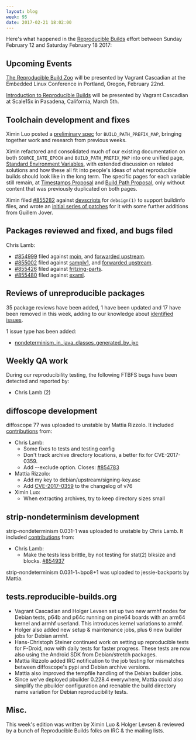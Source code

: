 ```yaml
---
layout: blog
week: 95
date: 2017-02-21 18:02:00
---
```


Here's what happened in the [Reproducible
Builds](https://wiki.debian.org/ReproducibleBuilds) effort between Sunday
February 12 and Saturday February 18 2017:


Upcoming Events
---------------

[The Reproducible Build
Zoo](https://openiotelcna2017.sched.com/event/9Iu4/the-reproducible-build-zoo-vagrant-cascadian-aikidev-llc)
will be presented by Vagrant Cascadian at the Embedded Linux Conference in
Portland, Oregon, February 22nd.

[Introduction to Reproducible
Builds](https://www.socallinuxexpo.org/scale/15x/presentations/introduction-reproducible-builds)
will be presented by Vagrant Cascadian at Scale15x in Pasadena, California,
March 5th.


Toolchain development and fixes
-------------------------------

Ximin Luo posted a [preliminary
spec](https://github.com/infinity0/rb-prefix-map/blob/master/spec-draft.rst)
for `BUILD_PATH_PREFIX_MAP`, bringing together work and research from previous
weeks.

Ximin refactored and consolidated much of our existing documentation on both
`SOURCE_DATE_EPOCH` and `BUILD_PATH_PREFIX_MAP` into one unified page,
[Standard Environment
Variables](https://wiki.debian.org/ReproducibleBuilds/StandardEnvironmentVariables),
with extended discussion on related solutions and how these all fit into
people's ideas of what reproducible builds should look like in the long term.
The specific pages for each variable still remain, at [Timestamps
Proposal](https://wiki.debian.org/ReproducibleBuilds/TimestampsProposal) and
[Build Path
Proposal](https://wiki.debian.org/ReproducibleBuilds/BuildPathProposal), only
without content that was previously duplicated on both pages.

Ximin filed [#855282](https://bugs.debian.org/855282) against [devscripts](https://tracker.debian.org/pkg/devscripts) for `debsign(1)` to
support buildinfo files, and wrote an [initial series of
patches](https://anonscm.debian.org/cgit/collab-maint/devscripts.git/log/?h=pu/debsign-buildinfo)
for it with some further additions from Guillem Jover.


Packages reviewed and fixed, and bugs filed
-------------------------------------------

Chris Lamb:

* [#854999](https://bugs.debian.org/854999) filed against [moin](https://tracker.debian.org/pkg/moin), and [forwarded
  upstream](https://moinmo.in/FeatureRequests/ReproducibleBuild).
* [#855002](https://bugs.debian.org/855002) filed against [samplv1](https://tracker.debian.org/pkg/samplv1), and [forwarded
  upstream](https://sourceforge.net/p/samplv1/tickets/5/).
* [#855426](https://bugs.debian.org/855426) filed against [fritzing-parts](https://tracker.debian.org/pkg/fritzing-parts).
* [#855480](https://bugs.debian.org/855480) filed against [examl](https://tracker.debian.org/pkg/examl).


Reviews of unreproducible packages
----------------------------------

35 package reviews have been added, 1 have been updated and 17 have been
removed in this week, adding to our knowledge about [identified
issues](https://tests.reproducible-builds.org/debian/index_issues.html).

1 issue type has been added:

- [nondeterminism_in_java_classes_generated_by_jxc](https://tests.reproducible-builds.org/issues/unstable/nondeterminism_in_java_classes_generated_by_jxc_issue.html)


Weekly QA work
--------------

During our reproducibility testing, the following FTBFS bugs have been detected
and reported by:

 - Chris Lamb (2)


diffoscope development
----------------------

diffoscope 77 was uploaded to unstable by Mattia Rizzolo. It included
[contributions](https://anonscm.debian.org/git/reproducible/diffoscope.git/log/?h=77)
from:

- Chris Lamb:
  - Some fixes to tests and testing config
  - Don't track archive directory locations, a better fix for CVE-2017-0359.
  - Add --exclude option.  Closes: [#854783](https://bugs.debian.org/854783)
- Mattia Rizzolo:
  - Add my key to debian/upstream/signing-key.asc
  - Add [CVE-2017-0359](https://security-tracker.debian.org/tracker/CVE-2017-0359)
    to the changelog of v76
- Ximin Luo:
  - When extracting archives, try to keep directory sizes small


strip-nondeterminism development
--------------------------------

strip-nondeterminism 0.031-1 was uploaded to unstable by Chris Lamb. It included [contributions](https://anonscm.debian.org/git/reproducible/strip-nondeterminism.git/log/?h=debian/0.031-1) from:

- Chris Lamb:
  - Make the tests less brittle, by not testing for stat(2) blksize and blocks.
    [#854937](https://bugs.debian.org/854937)

strip-nondeterminism 0.031-1~bpo8+1 was uploaded to jessie-backports by Mattia.


tests.reproducible-builds.org
-----------------------

- Vagrant Cascadian and Holger Levsen set up two new armhf nodes for Debian tests, p64b and p64c
  running on pine64 boards with an arm64 kernel and armhf userland. This introduces kernel variations to armhf. 
- Holger also added new setup & maintenance jobs, plus 6 new builder jobs for Debian armhf.
- Hans-Christoph Steiner continued work on setting up reproducible tests for F-Droid, now with daily tests for faster progress. These tests are now also using the Android SDK from Debian/stretch packages.
- Mattia Rizzolo added IRC notification to the job testing for mismatches between diffoscope's pypi and Debian archive versions.
- Mattia also improved the tempfile handling of the Debian builder jobs.
- Since we've deployed pbuilder 0.228.4 everywhere, Mattia could also simplify the pbuilder configuration and reenable the build directory name variation for Debian reproducibility tests.


Misc.
-----

This week's edition was written by Ximin Luo & Holger Levsen & reviewed by a bunch of
Reproducible Builds folks on IRC & the mailing lists.

